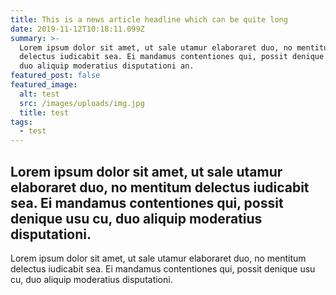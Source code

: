 ```yaml
---
title: This is a news article headline which can be quite long
date: 2019-11-12T10:18:11.099Z
summary: >-
  Lorem ipsum dolor sit amet, ut sale utamur elaboraret duo, no mentitum
  delectus iudicabit sea. Ei mandamus contentiones qui, possit denique usu cu,
  duo aliquip moderatius disputationi an.
featured_post: false
featured_image:
  alt: test
  src: /images/uploads/img.jpg
  title: test
tags:
  - test
---
```

## Lorem ipsum dolor sit amet, ut sale utamur elaboraret duo, no mentitum delectus iudicabit sea. Ei mandamus contentiones qui, possit denique usu cu, duo aliquip moderatius disputationi.

Lorem ipsum dolor sit amet, ut sale utamur elaboraret duo, no mentitum delectus iudicabit sea. Ei mandamus contentiones qui, possit denique usu cu, duo aliquip moderatius disputationi.
